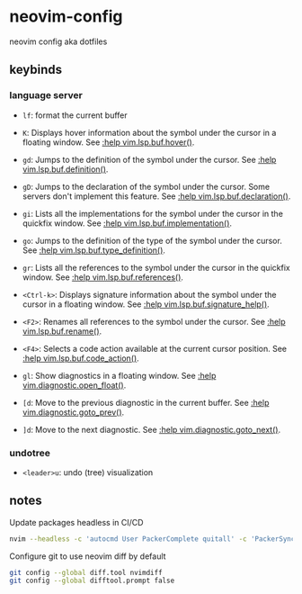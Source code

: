 # neovim-config
neovim config aka dotfiles

## keybinds

### language server
* `lf`: format the current buffer

* `K`: Displays hover information about the symbol under the cursor in a floating window.
See [:help vim.lsp.buf.hover()](https://neovim.io/doc/user/lsp.html#vim.lsp.buf.hover()).

* `gd`: Jumps to the definition of the symbol under the cursor.
See [:help vim.lsp.buf.definition()](https://neovim.io/doc/user/lsp.html#vim.lsp.buf.definition()).

* `gD`: Jumps to the declaration of the symbol under the cursor. Some servers don't implement this feature.
See [:help vim.lsp.buf.declaration()](https://neovim.io/doc/user/lsp.html#vim.lsp.buf.declaration()).

* `gi`: Lists all the implementations for the symbol under the cursor in the quickfix window.
See [:help vim.lsp.buf.implementation()](https://neovim.io/doc/user/lsp.html#vim.lsp.buf.implementation()).

* `go`: Jumps to the definition of the type of the symbol under the cursor.
See [:help vim.lsp.buf.type_definition()](https://neovim.io/doc/user/lsp.html#vim.lsp.buf.type_definition()).

* `gr`: Lists all the references to the symbol under the cursor in the quickfix window.
See [:help vim.lsp.buf.references()](https://neovim.io/doc/user/lsp.html#vim.lsp.buf.references()).

* `<Ctrl-k>`: Displays signature information about the symbol under the cursor in a floating window.
See [:help vim.lsp.buf.signature_help()](https://neovim.io/doc/user/lsp.html#vim.lsp.buf.signature_help()).

* `<F2>`: Renames all references to the symbol under the cursor.
See [:help vim.lsp.buf.rename()](https://neovim.io/doc/user/lsp.html#vim.lsp.buf.rename()).

* `<F4>`: Selects a code action available at the current cursor position.
See [:help vim.lsp.buf.code_action()](https://neovim.io/doc/user/lsp.html#vim.lsp.buf.code_action()).

* `gl`: Show diagnostics in a floating window.
See [:help vim.diagnostic.open_float()](https://neovim.io/doc/user/diagnostic.html#vim.diagnostic.open_float()).

* `[d`: Move to the previous diagnostic in the current buffer.
See [:help vim.diagnostic.goto_prev()](https://neovim.io/doc/user/diagnostic.html#vim.diagnostic.goto_prev()).

* `]d`: Move to the next diagnostic.
See [:help vim.diagnostic.goto_next()](https://neovim.io/doc/user/diagnostic.html#vim.diagnostic.goto_next()).


### undotree
* `<leader>u`: undo (tree) visualization

## notes

Update packages headless in CI/CD
```bash
nvim --headless -c 'autocmd User PackerComplete quitall' -c 'PackerSync'
```

Configure git to use neovim diff by default
```bash
git config --global diff.tool nvimdiff
git config --global difftool.prompt false
```

